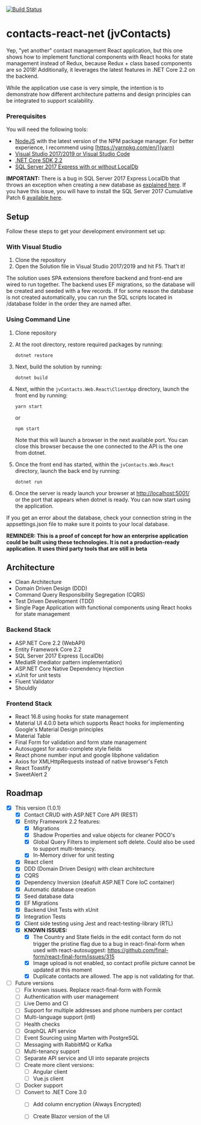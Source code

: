 [![Build Status](https://juanstuff.visualstudio.com/jvContacts/_apis/build/status/j-valenzuela.contacts-react-net?branchName=master)](https://juanstuff.visualstudio.com/jvContacts/_build/latest?definitionId=1&branchName=master)
# contacts-react-net (jvContacts)
Yep, "yet another" contact management React application, but this one shows how to 
implement functional components with React hooks for state management instead of Redux, because Redux + class based components
are so 2018! Additionally, it leverages the latest features in .NET Core 2.2 on the backend. 

While the application use case is very simple, the intention is to 
demonstrate how different architecture patterns and design principles can be integrated 
to support scalability. 

### Prerequisites
You will need the following tools:
* [NodeJS](https://nodejs.org/en/) with the latest version of the NPM package manager. For better experience, I recommend using [https://yarnpkg.com/en/](yarn) 
* [Visual Studio 2017/2019 or Visual Studio Code](https://www.visualstudio.com/downloads/)
* [.NET Core SDK 2.2](https://www.microsoft.com/net/download/dotnet-core/2.2)
* [SQL Server 2017 Express with or without LocalDb](https://www.microsoft.com/en-us/sql-server/sql-server-editions-express)

**IMPORTANT:**
There is a bug in SQL Server 2017 Express LocalDb that throws an exception when creating a new database as
[explained here](https://support.microsoft.com/en-us/help/4096875/fix-access-is-denied-error-when-you-try-to-create-a-database-in-sql-se). If
you have this issue, you will have to install the SQL Server 2017 Cumulative Patch 6 [available here](https://www.microsoft.com/en-us/download/details.aspx?id=56128).

## Setup
Follow these steps to get your development environment set up:

### With Visual Studio
  1. Clone the repository
  2. Open the Solution file in Visual Studio 2017/2019 and hit F5. That't it! 

The solution uses SPA extensions therefore backend and front-end are wired to run together. The backend uses EF migrations, so the database will be created and seeded with a few records. 
If for some reason the database is not created automatically, you can run the SQL scripts located in /database folder in the order they are named after.

### Using Command Line
  1. Clone repository
  2. At the root directory, restore required packages by running:
     ```
     dotnet restore
     ```
  3. Next, build the solution by running:
     ```
     dotnet build
     ```
  4. Next, within the `jvContacts.Web.React\ClientApp` directory, launch the front end by running:
     ```
     yarn start 
     ```
      or
     ```
     npm start
     ```
      Note that this will launch a browser in the next available port. You can close this browser because the one connected to the API is the one from dotnet.

  5. Once the front end has started, within the `jvContacts.Web.React` directory, launch the back end by running:
     ```
	 dotnet run
	 ```
  5. Once the server is ready launch your browser at [http://localhost:5001/](http://localhost:5001/) or the port that appears when dotnet is ready. You can now start using the application.
 
If you get an error about the database, check your connection string in the appsettings.json file to make sure it points to your local database. 

**REMINDER: This is a proof of concept for how an enterprise application could be built
using these technologies. It is not a production-ready application. It uses third party tools that are still in beta**


## Architecture
* Clean Architecture
* Domain Driven Design (DDD)
* Command Query Responsibility Segregation (CQRS)
* Test Driven Development (TDD)
* Single Page Application with functional components using React hooks for state management

### Backend Stack
* ASP.NET Core 2.2 (WebAPI)
* Entity Framework Core 2.2  
* SQL Server 2017 Express (LocalDb) 
* MediatR (mediator pattern implementation)
* ASP.NET Core Native Dependency Injection
* xUnit for unit tests
* Fluent Validator
* Shouldly
 
### Frontend Stack
* React 16.8 using hooks for state management
* Material UI 4.0.0 beta which supports React hooks for implementing Google's Material Design principles
* Material Table 
* Final Form for validation and form state management
* Autosuggest for auto-complete style fields
* React phone number input and google libphone validation
* Axios for XMLHttpRequests instead of native browser's Fetch
* React Toastify
* SweetAlert 2

## Roadmap
- [x] This version (1.0.1)
    - [x] Contact CRUD with ASP.NET Core API (REST)
    - [x] Entity Framework 2.2 features:
      - [x] Migrations 
      - [x] Shadow Properties and value objects for cleaner POCO's
      - [x] Global Query Filters to implement soft delete. Could also be used to support multi-tenancy.
      - [x] In-Memory driver for unit testing
    - [x] React client         
    - [x] DDD (Domain Driven Design) with clean architecture         
    - [x] CQRS
    - [x] Dependency Inversion (deafult ASP.NET Core IoC container)
    - [x] Automatic database creation
    - [x] Seed database data
    - [x] EF Migrations
    - [x] Backend Unit Tests with xUnit
    - [x] Integration Tests
    - [x] Client side testing using Jest and react-testing-library (RTL)     
    - [x] **KNOWN ISSUES:** 
      - [x] The Country and State fields in the edit contact form do not trigger the pristine flag due to a bug in react-final-form when used with react-autosuggest: https://github.com/final-form/react-final-form/issues/315
      - [x] Image upload is not enabled, so contact profile picture cannot be updated at this moment
      - [x] Duplicate contacts are allowed. The app is not validating for that. 
- [ ] Future versions 
    - [ ] Fix known issues. Replace react-final-form with Formik
    - [ ] Authentication with user management
    - [ ] Live Demo and CI
    - [ ] Support for multiple addresses and phone numbers per contact
    - [ ] Multi-language support (intl)
    - [ ] Health checks
    - [ ] GraphQL API service
    - [ ] Event Sourcing using Marten with PostgreSQL
    - [ ] Messaging with RabbitMQ or Kafka
    - [ ] Multi-tenancy support
    - [ ] Separate API service and UI into separate projects
    - [ ] Create more client versions:
      - [ ] Angular client
      - [ ] Vue.js client
    - [ ] Docker support
    - [ ] Convert to .NET Core 3.0
      - [ ] Add column encryption (Always Encrypted)
      - [ ] Create Blazor version of the UI
    
